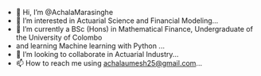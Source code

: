 - 👋 Hi, I’m @AchalaMarasinghe
- 👀 I’m interested in Actuarial Science and Financial Modeling...
- 🌱 I’m currently a BSc (Hons) in Mathematical Finance, Undergraduate of the University of Colombo
- and learning Machine learning with Python ...
- 💞️ I’m looking to collaborate in Actuarial Industry...
- 📫 How to reach me using achalaumesh25@gmail.com...

<!---
Achala25-dot/Achala25-dot is a ✨ special ✨ repository because its `README.md` (this file) appears on your GitHub profile.
You can click the Preview link to take a look at your changes.
--->
